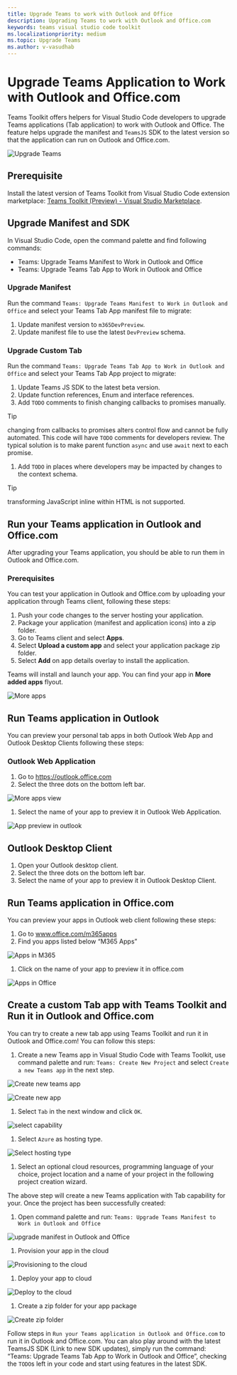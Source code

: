 ```yaml
---
title: Upgrade Teams to work with Outlook and Office
description: Upgrading Teams to work with Outlook and Office.com
keywords: teams visual studio code toolkit
ms.localizationpriority: medium
ms.topic: Upgrade Teams
ms.author: v-vasudhab
---
```


# Upgrade Teams Application to Work with Outlook and Office.com

Teams Toolkit offers helpers for Visual Studio Code developers to upgrade Teams applications (Tab application) to work with Outlook and Office. The feature helps upgrade the manifest and `TeamsJS` SDK to the latest version so that the application can run on Outlook and Office.com.

![Upgrade Teams](../assets/images/upgrade-teams/upgrade-teams.png)

## Prerequisite

Install the latest version of Teams Toolkit from Visual Studio Code extension marketplace: [Teams Toolkit (Preview) - Visual Studio Marketplace](https://marketplace.visualstudio.com/items?itemName=TeamsDevApp.ms-teams-vscode-extension).

## Upgrade Manifest and SDK

In Visual Studio Code, open the command palette and find following commands:

* Teams: Upgrade Teams Manifest to Work in Outlook and Office
* Teams: Upgrade Teams Tab App to Work in Outlook and Office

### Upgrade Manifest

Run the command `Teams: Upgrade Teams Manifest to Work in Outlook and Office` and select your Teams Tab App manifest file to migrate:

1. Update manifest version to `m365DevPreview`.
1. Update manifest file to use the latest `DevPreview` schema.

### Upgrade Custom Tab

Run the command `Teams: Upgrade Teams Tab App to Work in Outlook and Office` and select your Teams Tab App project to migrate:

1. Update Teams JS SDK to the latest beta version.
1. Update function references, Enum and interface references.
1. Add `TODO` comments to finish changing callbacks to promises manually.

> [!TIP]
> changing from callbacks to promises alters control flow and cannot be fully automated. This code will have `TODO` comments for developers review. The typical solution is to make parent function `async` and use `await` next to each promise.

1. Add `TODO` in places where developers may be impacted by changes to the context schema.

> [!TIP]
> transforming JavaScript inline within HTML is not supported.

## Run  your Teams application in Outlook and Office.com

After upgrading your Teams application, you should be able to run them in Outlook and Office.com.

### Prerequisites

You can test your application in Outlook and Office.com by uploading your application through Teams client, following these steps:

1. Push your code changes to the server hosting your application.
1. Package your application (manifest and application icons) into a zip folder.
1. Go to Teams client and select **Apps**.
1. Select **Upload a custom app** and select your application package zip folder.
1. Select **Add** on app details overlay to install the application.

Teams will install and launch your app. You can find your app in **More added apps** flyout.

![More apps](../assets/images/upgrade-teams/more-apps.png)

## Run Teams application in Outlook

You can preview your personal tab apps in both Outlook Web App and Outlook Desktop Clients following these steps:

### Outlook Web Application

1. Go to https://outlook.office.com 
1. Select the three dots on the bottom left bar.

![More apps view](../assets/images/upgrade-teams/apps.png)

1. Select the name of your app to preview it in Outlook Web Application.

![App preview in outlook](../assets/images/upgrade-teams/preview-outlook-web-application.png)

## Outlook Desktop Client

1. Open your Outlook desktop client.
1. Select the three dots on the bottom left bar.
1. Select the name of your app to preview it in Outlook Desktop Client.

## Run Teams application in Office.com

You can preview your apps in Outlook web client following these steps:

1. Go to www.office.com/m365apps
1. Find you apps listed below “M365 Apps”

![Apps in M365](../assets/images/upgrade-teams/m365-app.png)

1. Click on the name of your app to preview it in office.com

![Apps in Office](../assets/images/upgrade-teams/office-preview.png)

## Create a custom Tab app with Teams Toolkit and Run it in Outlook and Office.com

You can try to create a new tab app using Teams Toolkit and run it in Outlook and Office.com! You can follow this steps:

1. Create a new Teams app in Visual Studio Code with Teams Toolkit, use command palette and run: `Teams: Create New Project` and select `Create a new Teams app` in the next step.

![Create new teams app](../assets/images/upgrade-teams/create-new-teams-app.png)

![Create new app](../assets/images/upgrade-teams/create-new-app.png)

1. Select `Tab` in the next window and click `OK`.

![select capability](../assets/images/upgrade-teams/select-capability.png)

1. Select `Azure` as hosting type.

![Select hosting type](../assets/images/upgrade-teams/hosting-type.png)

1. Select an optional cloud resources, programming language of your choice, project location and a name of your project in the following project creation wizard.

The above step will create a new Teams application with Tab capability for your. Once the project has been successfully created:

1. Open command palette and run: `Teams: Upgrade Teams Manifest to Work in Outlook and Office`

![upgrade manifest in Outlook and Office](../assets/images/upgrade-teams/upgrade-manifest.png)

1. Provision your app in the cloud

![Provisioning to the cloud](../assets/images/upgrade-teams/provision-in-cloud.png)

1. Deploy your app to cloud

![Deploy to the cloud](../assets/images/upgrade-teams/deploy-to-the-cloud.png)

1. Create a zip folder for your app package

![Create zip folder](../assets/images/upgrade-teams/create-teams-package.png)

Follow steps in `Run your Teams application in Outlook and Office.com` to run it in Outlook and Office.com.
You can also play around with the latest TeamsJS SDK (Link to new SDK updates), simply run the command: “Teams: Upgrade Teams Tab App to Work in Outlook and Office”, checking the `TODO`s left in your code and start using features in the latest SDK.